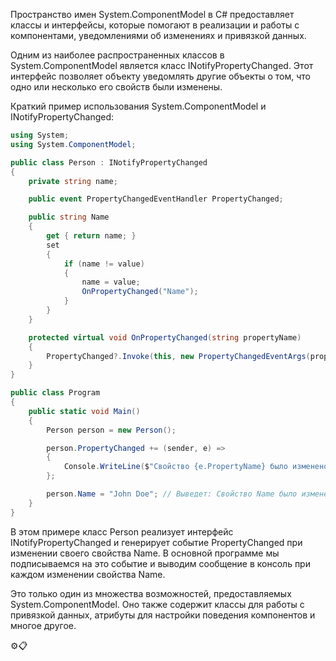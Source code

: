 Пространство имен System.ComponentModel в C# предоставляет классы и интерфейсы, которые помогают в реализации и работы с компонентами, уведомлениями об изменениях и привязкой данных.

Одним из наиболее распространенных классов в System.ComponentModel является класс INotifyPropertyChanged. Этот интерфейс позволяет объекту уведомлять другие объекты о том, что одно или несколько его свойств были изменены.

Краткий пример использования System.ComponentModel и INotifyPropertyChanged:

```csharp
using System;
using System.ComponentModel;

public class Person : INotifyPropertyChanged
{
    private string name;

    public event PropertyChangedEventHandler PropertyChanged;

    public string Name
    {
        get { return name; }
        set
        {
            if (name != value)
            {
                name = value;
                OnPropertyChanged("Name");
            }
        }
    }

    protected virtual void OnPropertyChanged(string propertyName)
    {
        PropertyChanged?.Invoke(this, new PropertyChangedEventArgs(propertyName));
    }
}

public class Program
{
    public static void Main()
    {
        Person person = new Person();

        person.PropertyChanged += (sender, e) =>
        {
            Console.WriteLine($"Свойство {e.PropertyName} было изменено.");
        };

        person.Name = "John Doe"; // Выведет: Свойство Name было изменено.
    }
}
```

В этом примере класс Person реализует интерфейс INotifyPropertyChanged и генерирует событие PropertyChanged при изменении своего свойства Name. В основной программе мы подписываемся на это событие и выводим сообщение в консоль при каждом изменении свойства Name.

Это только один из множества возможностей, предоставляемых System.ComponentModel. Оно также содержит классы для работы с привязкой данных, атрибуты для настройки поведения компонентов и многое другое.

⚙️📋
